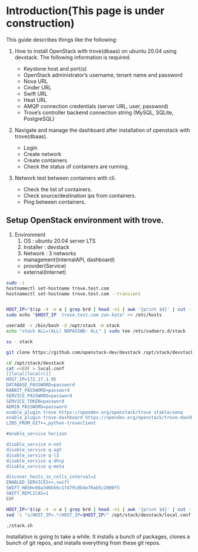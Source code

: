 # Introduction(This page is under construction)
This guide describes things like the following:
1. How to install OpenStack with trove(dbaas) on ubuntu 20.04 using devstack. The following information is required.
   - Keystone host and port(s)
   - OpenStack administrator’s username, tenant name and password
   - Nova URL
   - Cinder URL
   - Swift URL
   - Heat URL
   - AMQP connection credentials (server URL, user, password)
   - Trove’s controller backend connection string (MySQL, SQLite, PostgreSQL)    
 
    
2. Navigate and manage the dashboard after installation of openstack with trove(dbaas).    
   - Login
   - Create network
   - Create containers
   - Check the status of containers are running.

3. Network test between containers with cli.   
   - Check the list of containers.
   - Check source/destination ips from containers.
   - Ping between containers.

## Setup OpenStack environment with trove.
1. Environment
   1) OS : ubuntu 20.04 server LTS
   2) Installer : devstack
   3) Network : 3 networks
    - management(InternalAPI, dashboard)
    - provider(Service)
    - external(Internet)

```sh
sudo -i
hostnamectl set-hostname trove.test.com
hostnamectl set-hostname trove.test.com --transient


HOST_IP="$(ip -4 -o a | grep brd | head -n1 | awk '{print $4}' | cut -f1 -d'/')"
sudo echo "$HOST_IP  trove.test.com zun-kata" >> /etc/hosts

useradd -s /bin/bash -d /opt/stack -m stack
echo "stack ALL=(ALL) NOPASSWD: ALL" | sudo tee /etc/sudoers.d/stack

su - stack

git clone https://github.com/openstack-dev/devstack /opt/stack/devstack -b stable/xena

cd /opt/stack/devstack
cat <<EOF > local.conf
[[local|localrc]]
HOST_IP=172.17.1.95
DATABASE_PASSWORD=password
RABBIT_PASSWORD=password
SERVICE_PASSWORD=password
SERVICE_TOKEN=password
ADMIN_PASSWORD=password
enable_plugin trove https://opendev.org/openstack/trove stable/xena
enable_plugin trove-dashboard https://opendev.org/openstack/trove-dashboard stable/xena
LIBS_FROM_GIT+=,python-troveclient

#enable_service horizon

disable_service n-net
disable_service q-agt
disable_service q-l3
disable_service q-dhcp
disable_service q-meta

discover_hosts_in_cells_interval=2
ENABLED_SERVICES+=,swift
SWIFT_HASH=66a3d6b56c1f479c8b4e70ab5c2000f5
SWIFT_REPLICAS=1
EOF

HOST_IP="$(ip -4 -o a | grep brd | head -n1 | awk '{print $4}' | cut -f1 -d'/')"
sed -i "s/HOST_IP=.*/HOST_IP=$HOST_IP/" /opt/stack/devstack/local.conf

./stack.sh
```
Installation is going to take a while. It installs a bunch of packages, clones a bunch of git repos, and installs everything from these git repos.

